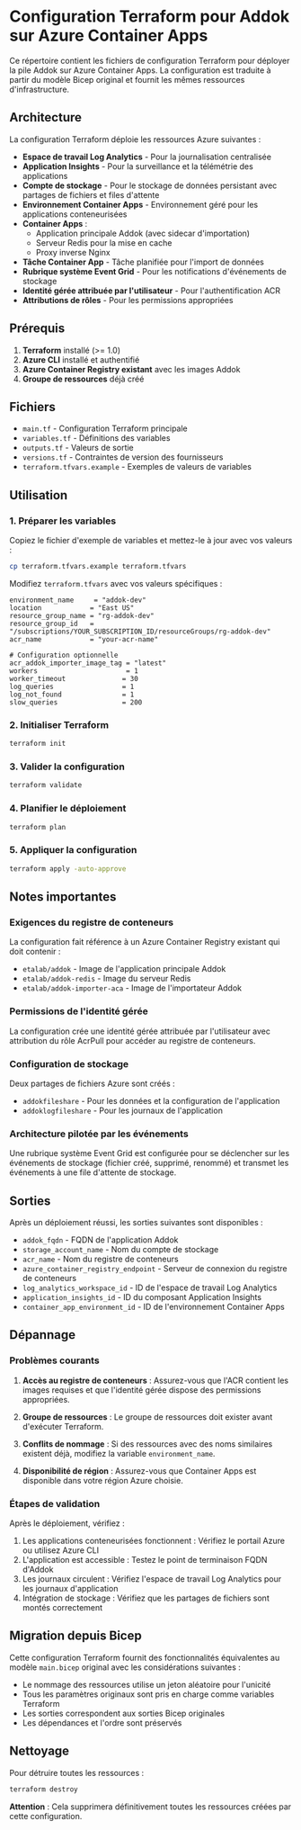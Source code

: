 # Configuration Terraform pour Addok sur Azure Container Apps

Ce répertoire contient les fichiers de configuration Terraform pour déployer la pile Addok sur Azure Container Apps. La configuration est traduite à partir du modèle Bicep original et fournit les mêmes ressources d'infrastructure.

## Architecture

La configuration Terraform déploie les ressources Azure suivantes :

- **Espace de travail Log Analytics** - Pour la journalisation centralisée
- **Application Insights** - Pour la surveillance et la télémétrie des applications
- **Compte de stockage** - Pour le stockage de données persistant avec partages de fichiers et files d'attente
- **Environnement Container Apps** - Environnement géré pour les applications conteneurisées
- **Container Apps** :
  - Application principale Addok (avec sidecar d'importation)
  - Serveur Redis pour la mise en cache
  - Proxy inverse Nginx
- **Tâche Container App** - Tâche planifiée pour l'import de données
- **Rubrique système Event Grid** - Pour les notifications d'événements de stockage
- **Identité gérée attribuée par l'utilisateur** - Pour l'authentification ACR
- **Attributions de rôles** - Pour les permissions appropriées

## Prérequis

1. **Terraform** installé (>= 1.0)
2. **Azure CLI** installé et authentifié
3. **Azure Container Registry existant** avec les images Addok
4. **Groupe de ressources** déjà créé

## Fichiers

- `main.tf` - Configuration Terraform principale
- `variables.tf` - Définitions des variables
- `outputs.tf` - Valeurs de sortie
- `versions.tf` - Contraintes de version des fournisseurs
- `terraform.tfvars.example` - Exemples de valeurs de variables

## Utilisation

### 1. Préparer les variables

Copiez le fichier d'exemple de variables et mettez-le à jour avec vos valeurs :

```bash
cp terraform.tfvars.example terraform.tfvars
```

Modifiez `terraform.tfvars` avec vos valeurs spécifiques :

```hcl
environment_name     = "addok-dev"
location            = "East US"
resource_group_name = "rg-addok-dev"
resource_group_id   = "/subscriptions/YOUR_SUBSCRIPTION_ID/resourceGroups/rg-addok-dev"
acr_name            = "your-acr-name"

# Configuration optionnelle
acr_addok_importer_image_tag = "latest"
workers                      = 1
worker_timeout              = 30
log_queries                 = 1
log_not_found               = 1
slow_queries                = 200
```

### 2. Initialiser Terraform

```bash
terraform init
```

### 3. Valider la configuration

```bash
terraform validate
```

### 4. Planifier le déploiement

```bash
terraform plan
```

### 5. Appliquer la configuration

```bash
terraform apply -auto-approve
```

## Notes importantes

### Exigences du registre de conteneurs

La configuration fait référence à un Azure Container Registry existant qui doit contenir :
- `etalab/addok` - Image de l'application principale Addok
- `etalab/addok-redis` - Image du serveur Redis
- `etalab/addok-importer-aca` - Image de l'importateur Addok

### Permissions de l'identité gérée

La configuration crée une identité gérée attribuée par l'utilisateur avec attribution du rôle AcrPull pour accéder au registre de conteneurs.

### Configuration de stockage

Deux partages de fichiers Azure sont créés :
- `addokfileshare` - Pour les données et la configuration de l'application
- `addoklogfileshare` - Pour les journaux de l'application

### Architecture pilotée par les événements

Une rubrique système Event Grid est configurée pour se déclencher sur les événements de stockage (fichier créé, supprimé, renommé) et transmet les événements à une file d'attente de stockage.

## Sorties

Après un déploiement réussi, les sorties suivantes sont disponibles :

- `addok_fqdn` - FQDN de l'application Addok
- `storage_account_name` - Nom du compte de stockage
- `acr_name` - Nom du registre de conteneurs
- `azure_container_registry_endpoint` - Serveur de connexion du registre de conteneurs
- `log_analytics_workspace_id` - ID de l'espace de travail Log Analytics
- `application_insights_id` - ID du composant Application Insights
- `container_app_environment_id` - ID de l'environnement Container Apps

## Dépannage

### Problèmes courants

1. **Accès au registre de conteneurs** : Assurez-vous que l'ACR contient les images requises et que l'identité gérée dispose des permissions appropriées.

2. **Groupe de ressources** : Le groupe de ressources doit exister avant d'exécuter Terraform.

3. **Conflits de nommage** : Si des ressources avec des noms similaires existent déjà, modifiez la variable `environment_name`.

4. **Disponibilité de région** : Assurez-vous que Container Apps est disponible dans votre région Azure choisie.

### Étapes de validation

Après le déploiement, vérifiez :

1. Les applications conteneurisées fonctionnent : Vérifiez le portail Azure ou utilisez Azure CLI
2. L'application est accessible : Testez le point de terminaison FQDN d'Addok
3. Les journaux circulent : Vérifiez l'espace de travail Log Analytics pour les journaux d'application
4. Intégration de stockage : Vérifiez que les partages de fichiers sont montés correctement

## Migration depuis Bicep

Cette configuration Terraform fournit des fonctionnalités équivalentes au modèle `main.bicep` original avec les considérations suivantes :

- Le nommage des ressources utilise un jeton aléatoire pour l'unicité
- Tous les paramètres originaux sont pris en charge comme variables Terraform
- Les sorties correspondent aux sorties Bicep originales
- Les dépendances et l'ordre sont préservés

## Nettoyage

Pour détruire toutes les ressources :

```bash
terraform destroy
```

**Attention** : Cela supprimera définitivement toutes les ressources créées par cette configuration.
